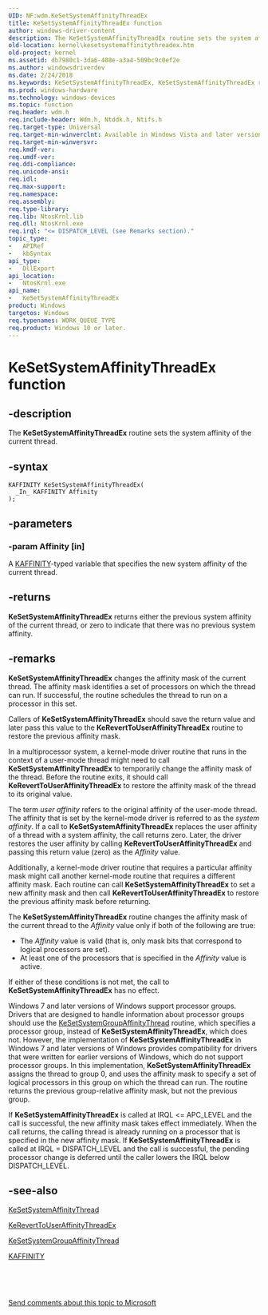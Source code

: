 ```yaml
---
UID: NF:wdm.KeSetSystemAffinityThreadEx
title: KeSetSystemAffinityThreadEx function
author: windows-driver-content
description: The KeSetSystemAffinityThreadEx routine sets the system affinity of the current thread.
old-location: kernel\kesetsystemaffinitythreadex.htm
old-project: kernel
ms.assetid: db7980c1-3da6-408e-a3a4-509bc9c0ef2e
ms.author: windowsdriverdev
ms.date: 2/24/2018
ms.keywords: KeSetSystemAffinityThreadEx, KeSetSystemAffinityThreadEx routine [Kernel-Mode Driver Architecture], k105_7718d4aa-a4f5-44ff-9663-c5f91810644f.xml, kernel.kesetsystemaffinitythreadex, wdm/KeSetSystemAffinityThreadEx
ms.prod: windows-hardware
ms.technology: windows-devices
ms.topic: function
req.header: wdm.h
req.include-header: Wdm.h, Ntddk.h, Ntifs.h
req.target-type: Universal
req.target-min-winverclnt: Available in Windows Vista and later versions of Windows.
req.target-min-winversvr: 
req.kmdf-ver: 
req.umdf-ver: 
req.ddi-compliance: 
req.unicode-ansi: 
req.idl: 
req.max-support: 
req.namespace: 
req.assembly: 
req.type-library: 
req.lib: NtosKrnl.lib
req.dll: NtosKrnl.exe
req.irql: "<= DISPATCH_LEVEL (see Remarks section)."
topic_type:
-	APIRef
-	kbSyntax
api_type:
-	DllExport
api_location:
-	NtosKrnl.exe
api_name:
-	KeSetSystemAffinityThreadEx
product: Windows
targetos: Windows
req.typenames: WORK_QUEUE_TYPE
req.product: Windows 10 or later.
---
```


# KeSetSystemAffinityThreadEx function


## -description


The <b>KeSetSystemAffinityThreadEx</b> routine sets the system affinity of the current thread.


## -syntax


````
KAFFINITY KeSetSystemAffinityThreadEx(
  _In_ KAFFINITY Affinity
);
````


## -parameters




### -param Affinity [in]

A <a href="https://msdn.microsoft.com/library/windows/hardware/ff551830">KAFFINITY</a>-typed variable that specifies the new system affinity of the current thread.


## -returns



<b>KeSetSystemAffinityThreadEx</b> returns either the previous system affinity of the current thread, or zero to indicate that there was no previous system affinity.




## -remarks



<b>KeSetSystemAffinityThreadEx</b> changes the affinity mask of the current thread. The affinity mask identifies a set of processors on which the thread can run. If successful, the routine schedules the thread to run on a processor in this set.

Callers of <b>KeSetSystemAffinityThreadEx</b> should save the return value and later pass this value to the <b>KeRevertToUserAffinityThreadEx</b> routine to restore the previous affinity mask.

In a multiprocessor system, a kernel-mode driver routine that runs in the context of a user-mode thread might need to call <b>KeSetSystemAffinityThreadEx</b> to temporarily change the affinity mask of the thread. Before the routine exits, it should call <b>KeRevertToUserAffinityThreadEx</b> to restore the affinity mask of the thread to its original value.

The term <i>user affinity</i> refers to the original affinity of the user-mode thread. The affinity that is set by the kernel-mode driver is referred to as the <i>system affinity</i>. If a call to <b>KeSetSystemAffinityThreadEx</b> replaces the user affinity of a thread with a system affinity, the call returns zero. Later, the driver restores the user affinity by calling <b>KeRevertToUserAffinityThreadEx</b> and passing this return value (zero) as the <i>Affinity</i> value.

Additionally, a kernel-mode driver routine that requires a particular affinity mask might call another kernel-mode routine that requires a different affinity mask. Each routine can call <b>KeSetSystemAffinityThreadEx</b> to set a new affinity mask and then call <b>KeRevertToUserAffinityThreadEx</b> to restore the previous affinity mask before returning.

The <b>KeSetSystemAffinityThreadEx</b> routine changes the affinity mask of the current thread to the <i>Affinity</i> value only if both of the following are true:

<ul>
<li>
The <i>Affinity</i> value is valid (that is, only mask bits that correspond to logical processors are set).

</li>
<li>
At least one of the processors that is specified in the <i>Affinity</i> value is active.

</li>
</ul>
If either of these conditions is not met, the call to <b>KeSetSystemAffinityThreadEx</b> has no effect.

Windows 7 and later versions of Windows support processor groups. Drivers that are designed to handle information about processor groups should use the <a href="..\wdm\nf-wdm-kesetsystemgroupaffinitythread.md">KeSetSystemGroupAffinityThread</a> routine, which specifies a processor group, instead of <b>KeSetSystemAffinityThreadEx</b>, which does not. However, the implementation of <b>KeSetSystemAffinityThreadEx</b> in Windows 7 and later versions of Windows provides compatibility for drivers that were written for earlier versions of Windows, which do not support processor groups. In this implementation, <b>KeSetSystemAffinityThreadEx</b> assigns the thread to group 0, and uses the affinity mask to specify a set of logical processors in this group on which the thread can run. The routine returns the previous group-relative affinity mask, but not the previous group.

If <b>KeSetSystemAffinityThreadEx</b> is called at IRQL &lt;= APC_LEVEL and the call is successful, the new affinity mask takes effect immediately. When the call returns, the calling thread is already running on a processor that is specified in the new affinity mask. If <b>KeSetSystemAffinityThreadEx</b> is called at IRQL = DISPATCH_LEVEL and the call is successful, the pending processor change is deferred until the caller lowers the IRQL below DISPATCH_LEVEL.




## -see-also

<a href="..\wdm\nf-wdm-kesetsystemaffinitythread.md">KeSetSystemAffinityThread</a>



<a href="..\wdm\nf-wdm-kereverttouseraffinitythreadex.md">KeRevertToUserAffinityThreadEx</a>



<a href="..\wdm\nf-wdm-kesetsystemgroupaffinitythread.md">KeSetSystemGroupAffinityThread</a>



<a href="https://msdn.microsoft.com/library/windows/hardware/ff551830">KAFFINITY</a>



 

 

<a href="mailto:wsddocfb@microsoft.com?subject=Documentation%20feedback [kernel\kernel]:%20KeSetSystemAffinityThreadEx routine%20 RELEASE:%20(2/24/2018)&amp;body=%0A%0APRIVACY STATEMENT%0A%0AWe use your feedback to improve the documentation. We don't use your email address for any other purpose, and we'll remove your email address from our system after the issue that you're reporting is fixed. While we're working to fix this issue, we might send you an email message to ask for more info. Later, we might also send you an email message to let you know that we've addressed your feedback.%0A%0AFor more info about Microsoft's privacy policy, see http://privacy.microsoft.com/en-us/default.aspx." title="Send comments about this topic to Microsoft">Send comments about this topic to Microsoft</a>

